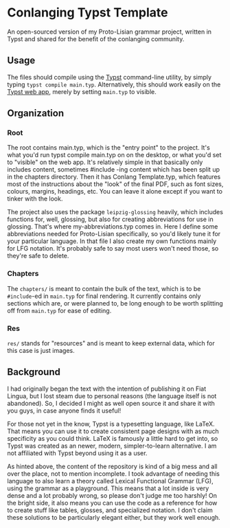 # Conlanging Typst Template
An open-sourced version of my Proto-Lisian grammar project,
written in Typst and shared for the benefit of the conlanging community.

## Usage
The files should compile using the [Typst](https://github.com/typst/typst) command-line utility,
by simply typing `typst compile main.typ`.
Alternatively, this should work easily on the [Typst web app](https://typst.app),
merely by setting `main.typ` to visible.

## Organization
### Root
The root contains main.typ, which is the "entry point" to the project.
It's what you'd run typst compile main.typ on on the desktop,
or what you'd set to "visible" on the web app.
It's relatively simple in that basically only includes content,
sometimes #include -ing content which has been split up in the chapters directory.
Then it has Conlang Template.typ,
which features most of the instructions about the "look" of the final PDF,
such as font sizes, colours, margins, headings, etc.
You can leave it alone except if you want to tinker with the look.

The project also uses the package `leipzig-glossing` heavily,
which includes functions for, well, glossing,
but also for creating abbreviations for use in glossing.
That's where my-abbreviations.typ comes in.
Here I define some abbreviations needed for Proto-Lisian specifically,
so you'd likely tune it for your particular language.
In that file I also create my own functions mainly for LFG notation.
It's probably safe to say most users won't need those, so they're safe to delete.

### Chapters
The `chapters/` is meant to contain the bulk of the text,
which is to be `#include`-ed
in `main.typ` for final rendering. 
It currently contains only sections which are,
or were planned to,
be long enough to be worth splitting off from `main.typ`
for ease of editing.

### Res
`res/` stands for "resources" and is meant to keep external data,
which for this case is just images. 

## Background
I had originally began the text with the intention of publishing it on Fiat Lingua,
but I lost steam due to personal reasons (the language itself is not abandoned).
So, I decided I might as well open source it and share it with you guys,
in case anyone finds it useful!

For those not yet in the know,
Typst is a typesetting language, like LaTeX.
That means you can use it to create consistent page designs
with as much specificity as you could think.
LaTeX is famously a little hard to get into,
so Typst was created as an newer, modern,
simpler-to-learn alternative.
I am not affiliated with Typst beyond using it as a user.

As hinted above,
the content of the repository is kind of a big mess and all over the place,
not to mention incomplete.
I took advantage of needing this language
to also learn a theory called Lexical Functional Grammar (LFG),
using the grammar as a playground.
This means that a lot inside is very dense and a lot probably wrong,
so please don't judge me too harshly! On the bright side,
it also means you can use the code as a reference
for how to create stuff like tables, glosses, and specialized notation.
I don't claim these solutions to be particularly elegant either,
but they work well enough.

